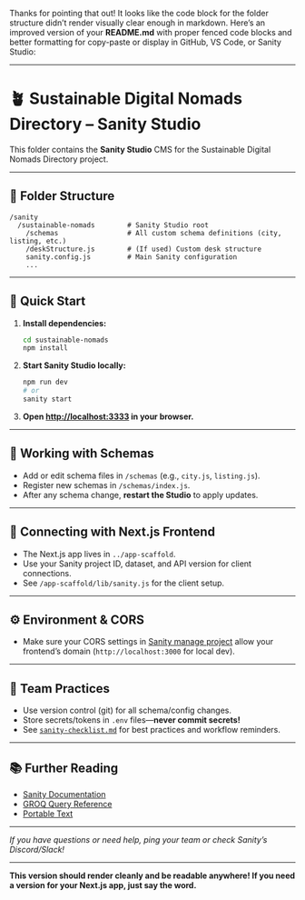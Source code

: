 Thanks for pointing that out! It looks like the code block for the folder structure didn’t render visually clear enough in markdown. Here’s an improved version of your **README.md** with proper fenced code blocks and better formatting for copy-paste or display in GitHub, VS Code, or Sanity Studio:

---

# 🪴 Sustainable Digital Nomads Directory – Sanity Studio

This folder contains the **Sanity Studio** CMS for the Sustainable Digital Nomads Directory project.

---

## 📁 Folder Structure

```plaintext
/sanity
  /sustainable-nomads        # Sanity Studio root
    /schemas                 # All custom schema definitions (city, listing, etc.)
    /deskStructure.js        # (If used) Custom desk structure
    sanity.config.js         # Main Sanity configuration
    ...
```

---

## 🚀 Quick Start

1. **Install dependencies:**

   ```bash
   cd sustainable-nomads
   npm install
   ```

2. **Start Sanity Studio locally:**

   ```bash
   npm run dev
   # or
   sanity start
   ```

3. **Open [http://localhost:3333](http://localhost:3333) in your browser.**

---

## 📝 Working with Schemas

* Add or edit schema files in `/schemas` (e.g., `city.js`, `listing.js`).
* Register new schemas in `/schemas/index.js`.
* After any schema change, **restart the Studio** to apply updates.

---

## 🔗 Connecting with Next.js Frontend

* The Next.js app lives in `../app-scaffold`.
* Use your Sanity project ID, dataset, and API version for client connections.
* See `/app-scaffold/lib/sanity.js` for the client setup.

---

## ⚙️ Environment & CORS

* Make sure your CORS settings in [Sanity manage project](https://www.sanity.io/manage) allow your frontend’s domain (`http://localhost:3000` for local dev).

---

## 🤝 Team Practices

* Use version control (git) for all schema/config changes.
* Store secrets/tokens in `.env` files—**never commit secrets!**
* See [`sanity-checklist.md`](./sanity-checklist.md) for best practices and workflow reminders.

---

## 📚 Further Reading

* [Sanity Documentation](https://www.sanity.io/docs)
* [GROQ Query Reference](https://www.sanity.io/docs/query-cheat-sheet)
* [Portable Text](https://portabletext.org/)

---

*If you have questions or need help, ping your team or check Sanity’s Discord/Slack!*

---

**This version should render cleanly and be readable anywhere! If you need a version for your Next.js app, just say the word.**
